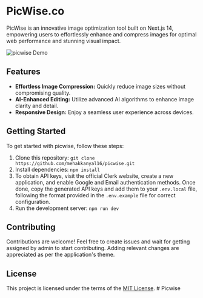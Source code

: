 # PicWise.co

PicWise is an innovative image optimization tool built on Next.js 14, empowering users to effortlessly enhance and compress images for optimal web performance and stunning visual impact.

![picwise Demo](https://github.com/mehakkanyal16/picwise/blob/main/public/assets/picwise-home.png)

## Features

- **Effortless Image Compression:** Quickly reduce image sizes without compromising quality.
- **AI-Enhanced Editing:** Utilize advanced AI algorithms to enhance image clarity and detail.
- **Responsive Design:** Enjoy a seamless user experience across devices.

## Getting Started

To get started with picwise, follow these steps:

1. Clone this repository: `git clone https://github.com/mehakkanyal16/picwise.git`
2. Install dependencies: `npm install`
3. To obtain API keys, visit the official Clerk website, create a new application, and enable Google and Email authentication methods. Once done, copy the generated API keys and add them to your `.env.local` file, following the format provided in the `.env.example` file for correct configuration.
4. Run the development server: `npm run dev`

## Contributing

Contributions are welcome! Feel free to create issues and wait for getting assigned by admin to start contributing. Adding relevant changes are appreciated as per the application's theme.

## License

This project is licensed under the terms of the [MIT License](LICENSE).
#   P i c w i s e  
 